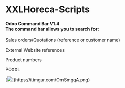 # XXLHoreca-Scripts

<html>
<body>
    <div class="features">
      <h4>Odoo Command Bar V1.4 <br>The command bar allows you to search for:</h4>
      <p>Sales orders/Quotations (reference or customer name)</p>
      <p>External Website references</p>
      <p>Product numbers</p>
      <p>POXXL</p>
    </div>
    [<img src="/how-to.png">](https://i.imgur.com/OmSmgqA.png)
   
  </body>
</html>
